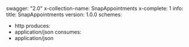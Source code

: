 swagger: "2.0"
x-collection-name: SnapAppointments
x-complete: 1
info:
  title: SnapAppointments
  version: 1.0.0
schemes:
- http
produces:
- application/json
consumes:
- application/json